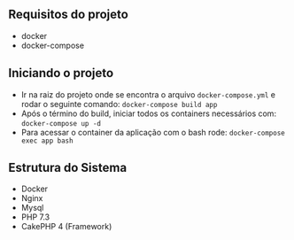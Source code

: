 ## Requisitos do projeto
- docker
- docker-compose

## Iniciando o projeto
- Ir na raiz do projeto onde se encontra o arquivo `docker-compose.yml` e rodar o seguinte comando: `docker-compose build app`
- Após o término do build, iniciar todos os containers necessários com: `docker-compose up -d`
- Para acessar o container da aplicação com o bash rode: `docker-compose exec app bash`

## Estrutura do Sistema
- Docker
- Nginx
- Mysql
- PHP 7.3
- CakePHP 4 (Framework)